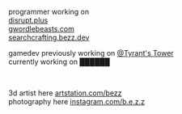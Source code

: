 programmer working on <br>
<a href="https://disrupt.plus">disrupt.plus</a> <br>
<a href="https://gwordlebeasts.com">gwordlebeasts.com</a> <br>
<a href="https://searchcrafting.bezz.dev">searchcrafting.bezz.dev</a>

gamedev
previously working on <a href="https://twitter.com/tyrantstower">@Tyrant's Tower</a> <br>
currently working on ██████

<br>

3d artist here <a href="https://artstation.com/bezz">artstation.com/bezz</a> <br>
photography here <a href="https://instagram.com/b.e.z.z">instagram.com/b.e.z.z</a> <br>
